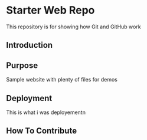 # Starter Web Repo

This repository is for showing how Git and GitHub work

## Introduction

## Purpose

Sample website with plenty of files for demos

## Deployment
This is what i was deployementn

## How To Contribute